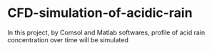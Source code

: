 # CFD-simulation-of-acidic-rain
In this project, by Comsol and Matlab softwares, profile of acid rain concentration over time will be simulated 
